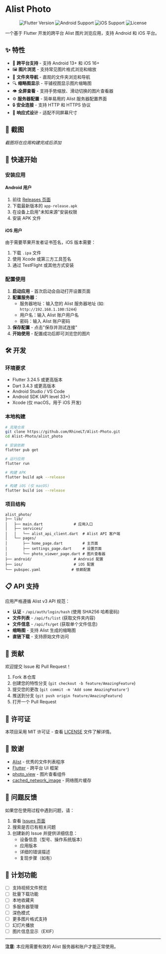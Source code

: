 # Alist Photo

<p align="center">
  <img src="https://img.shields.io/badge/Flutter-3.24.5-blue" alt="Flutter Version">
  <img src="https://img.shields.io/badge/Android-13+-green" alt="Android Support">
  <img src="https://img.shields.io/badge/iOS-16+-lightgrey" alt="iOS Support">
  <img src="https://img.shields.io/github/license/RhineLT/Alist-Photo" alt="License">
</p>

一个基于 Flutter 开发的跨平台 Alist 图片浏览应用，支持 Android 和 iOS 平台。

## ✨ 特性

- 📱 **跨平台支持** - 支持 Android 13+ 和 iOS 16+
- 🖼️ **图片浏览** - 支持常见图片格式浏览和缩放
- 📁 **文件夹导航** - 直观的文件夹浏览和导航
- 🔍 **缩略图显示** - 平铺视图显示图片缩略图
- 👁️ **全屏查看** - 支持手势缩放、滑动切换的图片查看器
- ⚙️ **服务器配置** - 简单易用的 Alist 服务器配置界面
- 🔒 **安全连接** - 支持 HTTP 和 HTTPS 协议
- 📱 **响应式设计** - 适配不同屏幕尺寸

## 📸 截图

*截图将在应用构建完成后添加*

## 🚀 快速开始

### 安装应用

#### Android 用户
1. 前往 [Releases 页面](https://github.com/RhineLT/Alist-Photo/releases)
2. 下载最新版本的 `app-release.apk`
3. 在设备上启用"未知来源"安装权限
4. 安装 APK 文件

#### iOS 用户
由于需要苹果开发者证书签名，iOS 版本需要：
1. 下载 `.ipa` 文件
2. 使用 Xcode 或第三方工具签名
3. 通过 TestFlight 或其他方式安装

### 配置使用

1. **启动应用** - 首次启动会自动打开设置页面
2. **配置服务器**：
   - 服务器地址：输入您的 Alist 服务器地址 (如: `http://192.168.1.100:5244`)
   - 用户名：输入 Alist 账户用户名
   - 密码：输入 Alist 账户密码
3. **保存配置** - 点击"保存并测试连接"
4. **开始使用** - 配置成功后即可浏览您的图片

## 🛠️ 开发

### 环境要求

- Flutter 3.24.5 或更高版本
- Dart 3.4.3 或更高版本
- Android Studio / VS Code
- Android SDK (API level 33+)
- Xcode (仅 macOS，用于 iOS 开发)

### 本地构建

```bash
# 克隆仓库
git clone https://github.com/RhineLT/Alist-Photo.git
cd Alist-Photo/alist_photo

# 安装依赖
flutter pub get

# 运行应用
flutter run

# 构建 APK
flutter build apk --release

# 构建 iOS (仅 macOS)
flutter build ios --release
```

### 项目结构

```
alist_photo/
├── lib/
│   ├── main.dart              # 应用入口
│   ├── services/
│   │   └── alist_api_client.dart  # Alist API 客户端
│   └── pages/
│       ├── home_page.dart         # 主页面
│       ├── settings_page.dart     # 设置页面
│       └── photo_viewer_page.dart # 图片查看器
├── android/                   # Android 配置
├── ios/                       # iOS 配置
└── pubspec.yaml              # 依赖配置
```

## 📋 API 支持

应用严格遵循 Alist v3 API 规范：

- **认证** - `/api/auth/login/hash` (使用 SHA256 哈希密码)
- **文件列表** - `/api/fs/list` (获取文件夹内容)
- **文件信息** - `/api/fs/get` (获取单个文件信息)
- **缩略图** - 支持 Alist 生成的缩略图
- **直链下载** - 支持原始文件访问

## 🤝 贡献

欢迎提交 Issue 和 Pull Request！

1. Fork 本仓库
2. 创建您的特性分支 (`git checkout -b feature/AmazingFeature`)
3. 提交您的更改 (`git commit -m 'Add some AmazingFeature'`)
4. 推送到分支 (`git push origin feature/AmazingFeature`)
5. 打开一个 Pull Request

## 📄 许可证

本项目采用 MIT 许可证 - 查看 [LICENSE](LICENSE) 文件了解详情。

## 🙏 致谢

- [Alist](https://github.com/alist-org/alist) - 优秀的文件列表程序
- [Flutter](https://flutter.dev) - 跨平台 UI 框架
- [photo_view](https://pub.dev/packages/photo_view) - 图片查看组件
- [cached_network_image](https://pub.dev/packages/cached_network_image) - 网络图片缓存

## 🐛 问题反馈

如果您在使用过程中遇到问题，请：

1. 查看 [Issues 页面](https://github.com/RhineLT/Alist-Photo/issues)
2. 搜索是否已有相关问题
3. 创建新的 Issue 并提供详细信息：
   - 设备信息（型号、操作系统版本）
   - 应用版本
   - 详细的错误描述
   - 复现步骤（如有）

## 🔮 计划功能

- [ ] 支持视频文件预览
- [ ] 批量下载功能
- [ ] 本地收藏夹
- [ ] 多服务器管理
- [ ] 深色模式
- [ ] 更多图片格式支持
- [ ] 幻灯片播放
- [ ] 图片信息显示（EXIF）

---

**注意**: 本应用需要有效的 Alist 服务器和账户才能正常使用。

